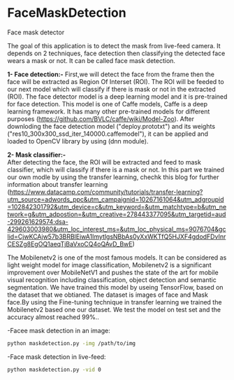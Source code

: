 # FaceMaskDetection
Face mask detector  

The goal of this application is to detect the mask from live-feed camera. It depends on 2 techniques, face detection then classifying the detected face wears a mask or not. It can be called face mask detection.



__1- Face detection:-__
First,we will detect the face from the frame then the face will be extracted as Region Of Interset (ROI). The ROI will be feeded to our next model which will classify if there is mask or not in the extracted (ROI). The face detector model is a deep learning model and it is pre-trained for face detection. This model is one of Caffe models, Caffe is a deep learning framework. It has many other pre-trained models for different purposes (https://github.com/BVLC/caffe/wiki/Model-Zoo). After downloding the face detection model ("deploy.prototxt") and its weights ("res10_300x300_ssd_iter_140000.caffemodel"), it can be applied and loaded to OpenCV library by using (dnn module). 


__2- Mask classifier:-__  
After detecting the face, the ROI will be extracted and feed to mask classifier, which will classify if there is a mask or not. In this part we trained our own modle by using the transfer learning, chechk this blog for further information about transfer learning
 (https://www.datacamp.com/community/tutorials/transfer-learning?utm_source=adwords_ppc&utm_campaignid=10267161064&utm_adgroupid=102842301792&utm_device=c&utm_keyword=&utm_matchtype=b&utm_network=g&utm_adpostion=&utm_creative=278443377095&utm_targetid=aud-299261629574:dsa-429603003980&utm_loc_interest_ms=&utm_loc_physical_ms=9076704&gclid=CjwKCAjw57b3BRBlEiwA1ImytlgsNBbAs0yXxWKTfQ5HJXF4gdodFDvInrCESZg8EgOQ1aeqTjBaVxoCQ4oQAvD_BwE)


 The Mobilenetv2 is one of the most famous models. It can be considered as light weight model for image classification, Mobilenetv2  is a significant improvement over MobileNetV1 and pushes the state of the art for mobile visual recognition including classification, object detection and semantic segmentation. We have trained this model by useing TensorFlow, based on the dataset that we obtianed. The dataset is images of face and Mask face.By using the Fine-tuning technique in transfer learning we trained the Mobilenetv2 based one our dataset. We test the model on test set and the accuracy almost reached 99%.. 



 -Facee mask detection in an image:
 ```bash
python maskdetection.py -img /path/to/img
``` 

-Face mask detection in live-feed:
 ```bash
python maskdetection.py -vid 0
```




